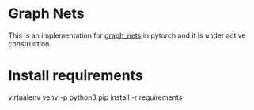 # Graph Nets
This is an implementation for [graph_nets](https://arxiv.org/abs/1806.01261) in pytorch and it is under active construction.

# Install requirements
virtualenv venv -p python3
pip install -r requirements
